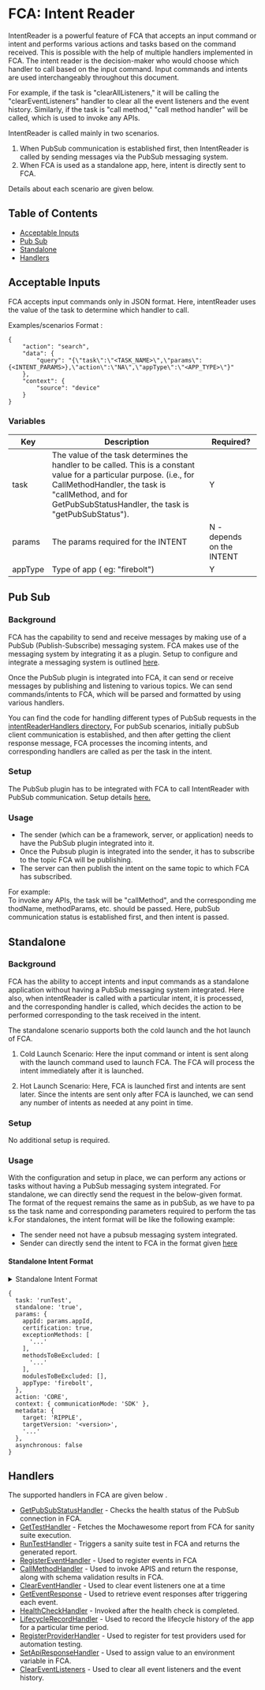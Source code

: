 # FCA: Intent Reader

IntentReader is a powerful feature of FCA that accepts an input command or intent and performs various actions and tasks based on the command received. This is possible with the help of multiple handlers implemented in FCA. The intent reader is the decision-maker who would choose which handler to call based on the input command. Input commands and intents are used interchangeably throughout this document.

For example, if the task is "clearAllListeners," it will be calling the "clearEventListeners" handler to clear all the event listeners and the event history. Similarly, if the task is "call method," "call method handler" will be called, which is used to invoke any APIs.

IntentReader is called mainly in two scenarios.
1. When PubSub communication is established first, then IntentReader is called by sending messages via the PubSub messaging system.
2. When FCA is used as a standalone app, here, intent is directly sent to FCA.

Details about each scenario are given below.
## Table of Contents
- [Acceptable Inputs](#acceptable-inputs)
- [Pub Sub](#pub-sub)
- [Standalone](#standalone)
- [Handlers](#handlers)

## Acceptable Inputs
FCA accepts input commands only in JSON format. Here, intentReader uses the value of the task to determine which handler to call.  

Examples/scenarios
Format :
```
{
    "action": "search",
    "data": {
        "query": "{\"task\":\"<TASK_NAME>\",\"params\":{<INTENT_PARAMS>},\"action\":\"NA\",\"appType\":\"<APP_TYPE>\"}"
    },
    "context": {
        "source": "device"
    }
}
```

### Variables

| Key             | Description                                                                                                                                                                                                                          | Required?                     |
| --------------- | -------------------------------------------------------------------------------------------------------------------------------------------------------------------------------------------------------------------------------------| ----------------------------- |
| task            | The value of the task determines the handler to be called. This is a constant value for a particular purpose. (i.e., for CallMethodHandler, the task is "callMethod, and for GetPubSubStatusHandler, the task is "getPubSubStatus"). | Y                             |
| params          | The params required for the INTENT                                                                                                                                                                                                   | N - depends on the INTENT     |
| appType         | Type of app ( eg: "firebolt")                                                                                                                                                                                                        | Y                             |
## Pub Sub
### Background

FCA has the capability to send and receive messages by making use of a PubSub (Publish-Subscribe) messaging system. FCA makes use of the messaging system by integrating it as a plugin. Setup to configure and integrate a messaging system is outlined [here](../plugins/PubSub.md).

Once the PubSub plugin is integrated into FCA, it can send or receive messages by publishing and listening to various topics.
We can send commands/intents to FCA, which will be parsed and formatted by using various handlers.

You can find the code for handling different types of PubSub requests in the [intentReaderHandlers directory.](./intentReaderHandlers)
For pubSub scenarios, initially pubSub client communication is established, and then after getting the client response message, FCA processes the incoming intents, and corresponding handlers are called as per the task in the intent.
### Setup

The PubSub plugin has to be integrated with FCA to call IntentReader with PubSub communication. Setup details [here.](../plugins/PubSub.md)

### Usage

* The sender (which can be a framework, server, or application) needs to have the PubSub plugin integrated into it.
* Once the Pubsub plugin is integrated into the sender, it has to subscribe to the topic FCA will be publishing.
* The server can then publish the intent on the same topic to which FCA has subscribed.

For example:
To invoke any APIs, the task will be "callMethod", and the corresponding methodName, methodParams, etc. should be passed.
Here, pubSub communication status is established first, and then intent is passed.

## Standalone
### Background

FCA has the ability to accept intents and input commands as a standalone application without having a PubSub messaging system integrated. Here also, when intentReader is called with a particular intent, it is processed, and the corresponding handler is called, which decides the action to be performed corresponding to the task received in the intent.

The standalone scenario supports both the cold launch and the hot launch of FCA.

1. Cold Launch Scenario: Here the input command or intent is sent along with the launch command used to launch FCA. The FCA will process the intent immediately after it is launched.

2. Hot Launch Scenario: Here, FCA is launched first and intents are sent later. Since the intents are sent only after FCA is launched, we can send any number of intents as needed at any point in time. 

### Setup

No additional setup is required. 

### Usage
With the configuration and setup in place, we can perform any actions or tasks without having a PubSub messaging system integrated. For standalone, we can directly send the request in the below-given format.
The format of the request remains the same as in pubSub, as we have to pass the task name and corresponding parameters required to perform the task.For standalones, the intent format will be like the following example:

* The sender need not have a pubsub messaging system integrated.
* Sender can directly send the intent to FCA in the format given [here](#standalone-intent-format)

#### Standalone Intent Format

<details>
    <summary>Standalone Intent Format</summary>
</details>


    {
      task: 'runTest',
      standalone: 'true',
      params: {
        appId: params.appId,
        certification: true,
        exceptionMethods: [
          '...'
        ],
        methodsToBeExcluded: [
          '...'
        ],
        modulesToBeExcluded: [],
        appType: 'firebolt',
      },
      action: 'CORE',
      context: { communicationMode: 'SDK' },
      metadata: {
        target: 'RIPPLE',
        targetVersion: '<version>',
        '...'
      },
      asynchronous: false
    }

## Handlers

The supported handlers in FCA are given below .
* [GetPubSubStatusHandler](./intentReaderHandlers/GetPubSubStatusHandler.md) - Checks the health status of the PubSub connection in FCA.
* [GetTestHandler](./intentReaderHandlers/GetTestHandler.md) - Fetches the Mochawesome report from FCA for sanity suite execution.
* [RunTestHandler](./intentReaderHandlers/RunTestHandler.md) - Triggers a sanity suite test in FCA and returns the generated report.
* [RegisterEventHandler](./intentReaderHandlers/RegisterEventHandler.md) - Used to register events in FCA
* [CallMethodHandler](./intentReaderHandlers/CallMethodHandler.md) - Used to invoke APIS and return the response, along with schema validation results in FCA.
* [ClearEventHandler](./intentReaderHandlers/ClearEventHandler.md) - Used to clear event listeners one at a time
* [GetEventResponse](./intentReaderHandlers/GetEventResponse.md) - Used to retrieve event responses after triggering each event.
* [HealthCheckHandler](./intentReaderHandlers/HealthCheckHandler.md) - Invoked after the health check is completed.
* [LifecycleRecordHandler](./intentReaderHandlers/LifecycleRecordHandler.md) - Used to record the lifecycle history of the app for a particular time period.
* [RegisterProviderHandler](./intentReaderHandlers/RegisterProviderHandler.md) - Used to register for test providers used for automation testing.
* [SetApiResponseHandler](./intentReaderHandlers/SetApiResponseHandler.md) - Used to assign value to an environment variable in FCA.
* [ClearEventListeners](./intentReaderHandlers/ClearEventListeners.md) -  Used to clear all event listeners and the event history.
